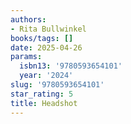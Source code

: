 ```yaml
---
authors:
- Rita Bullwinkel
books/tags: []
date: 2025-04-26
params:
  isbn13: '9780593654101'
  year: '2024'
slug: '9780593654101'
star_rating: 5
title: Headshot
---
```



<!--more-->